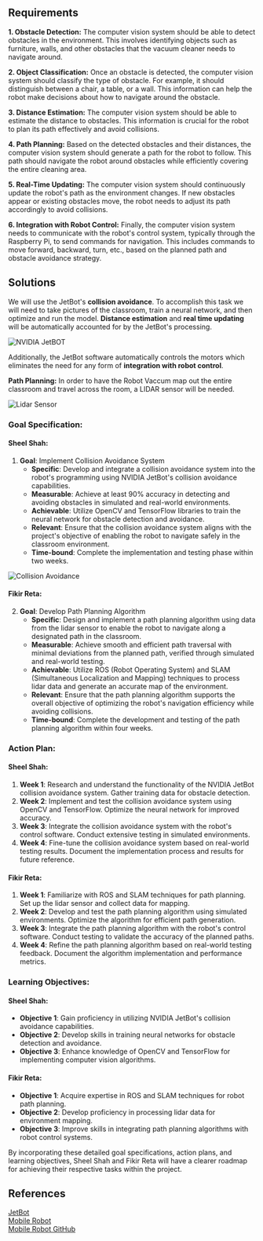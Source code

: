 ## Requirements

**1. Obstacle Detection:** The computer vision system should be able to detect obstacles in the environment. This involves identifying objects such as furniture, walls, and other obstacles that the vacuum cleaner needs to navigate around.

**2. Object Classification:** Once an obstacle is detected, the computer vision system should classify the type of obstacle. For example, it should distinguish between a chair, a table, or a wall. This information can help the robot make decisions about how to navigate around the obstacle.

**3. Distance Estimation:** The computer vision system should be able to estimate the distance to obstacles. This information is crucial for the robot to plan its path effectively and avoid collisions.

**4. Path Planning:** Based on the detected obstacles and their distances, the computer vision system should generate a path for the robot to follow. This path should navigate the robot around obstacles while efficiently covering the entire cleaning area.

**5. Real-Time Updating:** The computer vision system should continuously update the robot's path as the environment changes. If new obstacles appear or existing obstacles move, the robot needs to adjust its path accordingly to avoid collisions.

**6. Integration with Robot Control:** Finally, the computer vision system needs to communicate with the robot's control system, typically through the Raspberry Pi, to send commands for navigation. This includes commands to move forward, backward, turn, etc., based on the planned path and obstacle avoidance strategy.

## Solutions

We will use the JetBot's **collision avoidance**. To accomplish this task we will need to take pictures of the classroom, train a neural network, and then optimize and run the model. **Distance estimation** and **real time updating** will be automatically accounted for by the JetBot's processing.

![NVIDIA JetBOT](https://www.nvidia.com/content/dam/en-zz/Solutions/intelligent-machines/embedded-systems/embedded-jetbot-ai-kits-fabo-2c50-d@2x.jpg)

Additionally, the JetBot software automatically controls the motors which eliminates the need for any form of **integration with robot control**.

**Path Planning:** In order to have the Robot Vaccum map out the entire classroom and travel across the room, a LIDAR sensor will be needed.

![Lidar Sensor](https://m.media-amazon.com/images/I/515P0yY+uxL.jpg)

### Goal Specification:

#### Sheel Shah:
1. **Goal**: Implement Collision Avoidance System
   - **Specific**: Develop and integrate a collision avoidance system into the robot's programming using NVIDIA JetBot's collision avoidance capabilities.
   - **Measurable**: Achieve at least 90% accuracy in detecting and avoiding obstacles in simulated and real-world environments.
   - **Achievable**: Utilize OpenCV and TensorFlow libraries to train the neural network for obstacle detection and avoidance.
   - **Relevant**: Ensure that the collision avoidance system aligns with the project's objective of enabling the robot to navigate safely in the classroom environment.
   - **Time-bound**: Complete the implementation and testing phase within two weeks.

![Collision Avoidance](https://i.ytimg.com/vi/mwOVFXkc1WI/maxresdefault.jpg)

#### Fikir Reta:
2. **Goal**: Develop Path Planning Algorithm
   - **Specific**: Design and implement a path planning algorithm using data from the lidar sensor to enable the robot to navigate along a designated path in the classroom.
   - **Measurable**: Achieve smooth and efficient path traversal with minimal deviations from the planned path, verified through simulated and real-world testing.
   - **Achievable**: Utilize ROS (Robot Operating System) and SLAM (Simultaneous Localization and Mapping) techniques to process lidar data and generate an accurate map of the environment.
   - **Relevant**: Ensure that the path planning algorithm supports the overall objective of optimizing the robot's navigation efficiency while avoiding collisions.
   - **Time-bound**: Complete the development and testing of the path planning algorithm within four weeks.

### Action Plan:

#### Sheel Shah:
1. **Week 1**: Research and understand the functionality of the NVIDIA JetBot collision avoidance system. Gather training data for obstacle detection.
2. **Week 2**: Implement and test the collision avoidance system using OpenCV and TensorFlow. Optimize the neural network for improved accuracy.
3. **Week 3**: Integrate the collision avoidance system with the robot's control software. Conduct extensive testing in simulated environments.
4. **Week 4**: Fine-tune the collision avoidance system based on real-world testing results. Document the implementation process and results for future reference.

#### Fikir Reta:
1. **Week 1**: Familiarize with ROS and SLAM techniques for path planning. Set up the lidar sensor and collect data for mapping.
2. **Week 2**: Develop and test the path planning algorithm using simulated environments. Optimize the algorithm for efficient path generation.
3. **Week 3**: Integrate the path planning algorithm with the robot's control software. Conduct testing to validate the accuracy of the planned paths.
4. **Week 4**: Refine the path planning algorithm based on real-world testing feedback. Document the algorithm implementation and performance metrics.

### Learning Objectives:

#### Sheel Shah:
- **Objective 1**: Gain proficiency in utilizing NVIDIA JetBot's collision avoidance capabilities.
- **Objective 2**: Develop skills in training neural networks for obstacle detection and avoidance.
- **Objective 3**: Enhance knowledge of OpenCV and TensorFlow for implementing computer vision algorithms.

#### Fikir Reta:
- **Objective 1**: Acquire expertise in ROS and SLAM techniques for robot path planning.
- **Objective 2**: Develop proficiency in processing lidar data for environment mapping.
- **Objective 3**: Improve skills in integrating path planning algorithms with robot control systems.

By incorporating these detailed goal specifications, action plans, and learning objectives, Sheel Shah and Fikir Reta will have a clearer roadmap for achieving their respective tasks within the project.

## References

[JetBot](https://jetbot.org/master/examples/collision_avoidance.html)\
[Mobile Robot](https://articulatedrobotics.xyz/mobile-robot-1-project-overview/)\
[Mobile Robot GitHub](https://github.com/joshnewans/my_bot/tree/main)
